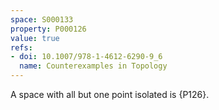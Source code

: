 ```yaml
---
space: S000133
property: P000126
value: true
refs:
- doi: 10.1007/978-1-4612-6290-9_6
  name: Counterexamples in Topology
---
```


A space with all but one point isolated is {P126}.
